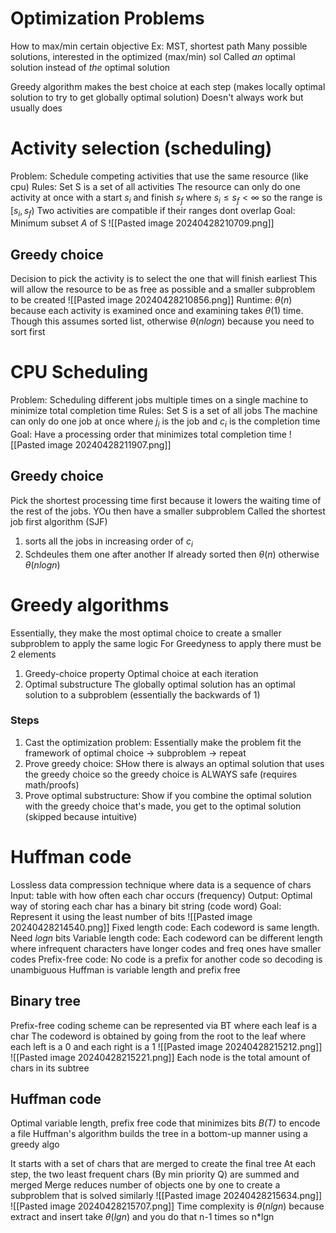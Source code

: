 # Optimization Problems
How to max/min certain objective
	Ex: MST, shortest path
	Many possible solutions, interested in the optimized (max/min) sol
	Called *an* optimal solution instead of *the* optimal solution

Greedy algorithm makes the best choice at each step (makes locally optimal solution to try to get globally optimal solution)
	Doesn't always work but usually does


# Activity selection (scheduling)
Problem: Schedule competing activities that use the same resource (like cpu)
Rules:
	Set S is a set of all activities 
	The resource can only do one activity at once with a start $s_{i}$ and finish $s_{f}$ where $s_{i} \le s_{f} \lt \infty$  so the range is $[s_{i},s_{f})$ 
	Two activities are compatible if their ranges dont overlap
Goal: Minimum subset *A* of S
![[Pasted image 20240428210709.png]]
## Greedy choice
Decision to pick the activity is to select the one that will finish earliest
This will allow the resource to be as free as possible and a smaller subproblem to be created
![[Pasted image 20240428210856.png]]
Runtime: $\theta(n)$ because each activity is examined once and examining takes $\theta(1)$ time. Though this assumes sorted list, otherwise $\theta(nlogn)$ because you need to sort first

# CPU Scheduling
Problem: Scheduling different jobs multiple times on a single machine to minimize total completion time
Rules:
	Set S is a set of all jobs
	The machine can only do one job at once where $j_{i}$ is the job and $c_{i}$ is the completion time
Goal: Have a processing order that minimizes total completion time
![[Pasted image 20240428211907.png]]
## Greedy choice
Pick the shortest processing time first because it lowers the waiting time of the rest of the jobs. YOu then have a smaller subproblem
Called the shortest job first algorithm (SJF)
1. sorts all the jobs in increasing order of $c_i$ 
2. Schdeules them one after another
If already sorted then $\theta(n)$ otherwise $\theta(nlogn)$ 

# Greedy algorithms
Essentially, they make the most optimal choice to create a smaller subproblem to apply the same logic
For Greedyness to apply there must be 2 elements
1. Greedy-choice property
	Optimal choice at each iteration
2. Optimal substructure 
	The globally optimal solution has an optimal solution to a subproblem (essentially the backwards of 1)
### Steps
1. Cast the optimization problem: Essentially make the problem fit the framework of optimal choice -> subproblem ->  repeat
2. Prove greedy choice: SHow there is always an optimal solution that uses the greedy choice so the greedy choice is ALWAYS safe (requires math/proofs)
3. Prove optimal substructure: Show if you combine the optimal solution with the greedy choice that's made, you get to the optimal solution (skipped because intuitive)

# Huffman code
Lossless data compression technique where data is a sequence of chars
Input: table with how often each char occurs (frequency)
Output: Optimal way of storing each char has a binary bit string (code word)
Goal: Represent it using the least number of bits
![[Pasted image 20240428214540.png]]
Fixed length code: Each codeword is same length. Need $logn$ bits 
Variable length code: Each codeword can be different length where infrequent characters have longer codes and freq ones have smaller codes
	Prefix-free code: No code is a prefix for another code so decoding is unambiguous 
	Huffman is variable length and prefix free

## Binary tree
Prefix-free coding scheme can be represented via BT where each leaf is a char
The codeword is obtained by going from the root to the leaf where each left is a 0 and each right is a 1
![[Pasted image 20240428215212.png]]
![[Pasted image 20240428215221.png]]
Each node is the total amount of chars in its subtree
## Huffman code
Optimal variable length, prefix free code that minimizes bits *B(T)* to encode a file
Huffman's algorithm builds the tree in a bottom-up manner using a greedy algo

It starts with a set of chars that are merged to create the final tree
At each step, the two least frequent chars (By min priority Q) are summed and merged 
Merge reduces number of objects one by one to create a subproblem that is solved similarly
![[Pasted image 20240428215634.png]]
![[Pasted image 20240428215707.png]]
Time complexity is $\theta(nlgn)$ because extract and insert take $\theta(lgn)$ and you do that n-1 times so n\*lgn